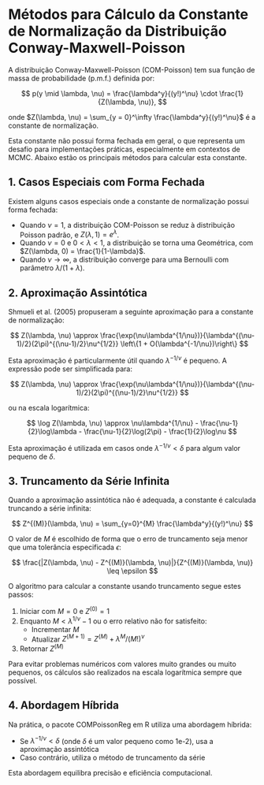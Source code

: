 # Métodos para Cálculo da Constante de Normalização da Distribuição Conway-Maxwell-Poisson

A distribuição Conway-Maxwell-Poisson (COM-Poisson) tem sua função de massa de probabilidade (p.m.f.) definida por:

$$
p(y \mid \lambda, \nu) = \frac{\lambda^y}{(y!)^\nu} \cdot \frac{1}{Z(\lambda, \nu)},
$$

onde $Z(\lambda, \nu) = \sum_{y = 0}^\infty \frac{\lambda^y}{(y!)^\nu}$ é a constante de normalização.

Esta constante não possui forma fechada em geral, o que representa um desafio para implementações práticas, especialmente em contextos de MCMC. Abaixo estão os principais métodos para calcular esta constante.

## 1. Casos Especiais com Forma Fechada

Existem alguns casos especiais onde a constante de normalização possui forma fechada:

- Quando $\nu = 1$, a distribuição COM-Poisson se reduz à distribuição Poisson padrão, e $Z(\lambda, 1) = e^\lambda$.
- Quando $\nu = 0$ e $0 < \lambda < 1$, a distribuição se torna uma Geométrica, com $Z(\lambda, 0) = \frac{1}{1-\lambda}$.
- Quando $\nu \to \infty$, a distribuição converge para uma Bernoulli com parâmetro $\lambda/(1+\lambda)$.

## 2. Aproximação Assintótica

Shmueli et al. (2005) propuseram a seguinte aproximação para a constante de normalização:

$$
Z(\lambda, \nu) \approx \frac{\exp(\nu\lambda^{1/\nu})}{\lambda^{(\nu-1)/2}(2\pi)^{(\nu-1)/2}\nu^{1/2}} \left\{1 + O(\lambda^{-1/\nu})\right\}
$$

Esta aproximação é particularmente útil quando $\lambda^{-1/\nu}$ é pequeno. A expressão pode ser simplificada para:

$$
Z(\lambda, \nu) \approx \frac{\exp(\nu\lambda^{1/\nu})}{\lambda^{(\nu-1)/2}(2\pi)^{(\nu-1)/2}\nu^{1/2}}
$$

ou na escala logarítmica:

$$
\log Z(\lambda, \nu) \approx \nu\lambda^{1/\nu} - \frac{\nu-1}{2}\log\lambda - \frac{\nu-1}{2}\log(2\pi) - \frac{1}{2}\log\nu
$$

Esta aproximação é utilizada em casos onde $\lambda^{-1/\nu} < \delta$ para algum valor pequeno de $\delta$.

## 3. Truncamento da Série Infinita

Quando a aproximação assintótica não é adequada, a constante é calculada truncando a série infinita:

$$
Z^{(M)}(\lambda, \nu) = \sum_{y=0}^{M} \frac{\lambda^y}{(y!)^\nu}
$$

O valor de $M$ é escolhido de forma que o erro de truncamento seja menor que uma tolerância especificada $\epsilon$:

$$
\frac{|Z(\lambda, \nu) - Z^{(M)}(\lambda, \nu)|}{Z^{(M)}(\lambda, \nu)} \leq \epsilon
$$

O algoritmo para calcular a constante usando truncamento segue estes passos:

1. Iniciar com $M = 0$ e $Z^{(0)} = 1$
2. Enquanto $M < \lambda^{1/\nu} - 1$ ou o erro relativo não for satisfeito:
   - Incrementar $M$
   - Atualizar $Z^{(M+1)} = Z^{(M)} + \lambda^M/(M!)^\nu$
3. Retornar $Z^{(M)}$

Para evitar problemas numéricos com valores muito grandes ou muito pequenos, os cálculos são realizados na escala logarítmica sempre que possível.

## 4. Abordagem Híbrida

Na prática, o pacote COMPoissonReg em R utiliza uma abordagem híbrida:

- Se $\lambda^{-1/\nu} < \delta$ (onde $\delta$ é um valor pequeno como 1e-2), usa a aproximação assintótica
- Caso contrário, utiliza o método de truncamento da série

Esta abordagem equilibra precisão e eficiência computacional.
